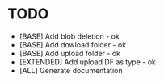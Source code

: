 # TODO

- [BASE] Add blob deletion - ok
- [BASE] Add dowload folder - ok
- [BASE] Add upload folder - ok
- [EXTENDED] Add upload DF as type - ok
- [ALL] Generate documentation

